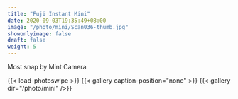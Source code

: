 ```yaml
---
title: "Fuji Instant Mini"
date: 2020-09-03T19:35:49+08:00
image: "/photo/mini/Scan036-thumb.jpg"
showonlyimage: false
draft: false
weight: 5
---
```

Most snap by Mint Camera
<!--more-->
{{< load-photoswipe >}} 
{{< gallery caption-position="none" >}}
{{< gallery dir="/photo/mini" />}}